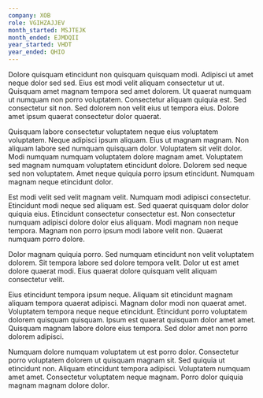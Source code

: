 ```yaml
---
company: XOB
role: VGIHZAJJEV
month_started: MSJTEJK
month_ended: EJMDQII
year_started: VHDT
year_ended: QHIO
---
```


Dolore quisquam etincidunt non quisquam quisquam modi. Adipisci ut amet neque dolor sed sed. Eius est modi velit aliquam consectetur ut ut. Quisquam amet magnam tempora sed amet dolorem. Ut quaerat numquam ut numquam non porro voluptatem. Consectetur aliquam quiquia est. Sed consectetur sit non. Sed dolorem non velit eius ut tempora eius. Dolore amet ipsum quaerat consectetur dolor quaerat.

Quisquam labore consectetur voluptatem neque eius voluptatem voluptatem. Neque adipisci ipsum aliquam. Eius ut magnam magnam. Non aliquam labore sed numquam quisquam dolor. Voluptatem sit velit dolor. Modi numquam numquam voluptatem dolore magnam amet. Voluptatem sed magnam numquam voluptatem etincidunt dolore. Dolorem sed neque sed non voluptatem. Amet neque quiquia porro ipsum etincidunt. Numquam magnam neque etincidunt dolor.

Est modi velit sed velit magnam velit. Numquam modi adipisci consectetur. Etincidunt modi neque sed aliquam est. Sed quaerat quisquam dolor dolor quiquia eius. Etincidunt consectetur consectetur est. Non consectetur numquam adipisci dolore dolor eius aliquam. Modi magnam non neque tempora. Magnam non porro ipsum modi labore velit non. Quaerat numquam porro dolore.

Dolor magnam quiquia porro. Sed numquam etincidunt non velit voluptatem dolorem. Sit tempora labore sed dolore tempora velit. Dolor ut est amet dolore quaerat modi. Eius quaerat dolore quisquam velit aliquam consectetur velit.

Eius etincidunt tempora ipsum neque. Aliquam sit etincidunt magnam aliquam tempora quaerat adipisci. Magnam dolor modi non quaerat amet. Voluptatem tempora neque neque etincidunt. Etincidunt porro voluptatem dolorem quisquam quisquam. Ipsum est quaerat quisquam dolor amet amet. Quisquam magnam labore dolore eius tempora. Sed dolor amet non porro dolorem adipisci.

Numquam dolore numquam voluptatem ut est porro dolor. Consectetur porro voluptatem dolorem ut quisquam magnam sit. Sed quiquia ut etincidunt non. Aliquam etincidunt tempora adipisci. Voluptatem numquam amet amet. Consectetur voluptatem neque magnam. Porro dolor quiquia magnam magnam dolore dolor.
    